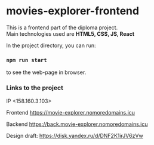 # movies-explorer-frontend

This is a frontend part of the diploma project.  
Main technologies used are **HTML5, CSS, JS, React** 

In the project directory, you can run:

### `npm run start`
to see the web-page in browser. 

### Links to the project
IP <158.160.3.103>

Frontend https://movie-explorer.nomoredomains.icu

Backend https://back.movie-explorer.nomoredomains.icu

Design draft: https://disk.yandex.ru/d/DNF2K1irJV6zVw
